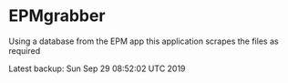 # EPMgrabber
Using a database from the EPM app this application scrapes the files as required


Latest backup: Sun Sep 29 08:52:02 UTC 2019
